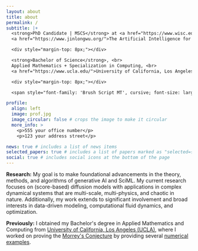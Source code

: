 ```yaml
---
layout: about
title: about
permalink: /
subtitle: |+
  <strong>PhD Candidate | MSCS</strong> at <a href="https://www.wisc.edu/">the University of Wisconsin-Madison</a>. <br>
  <a href="https://www.jinlongwu.org/">The Artificial Intelligence for Modeling and Simulation Lab</a>.

  <div style="margin-top: 8px;"></div> 

  <strong>Bachelor of Science</strong>, <br>
  Applied Mathematics + Specialization in Computing, <br>
  <a href="https://www.ucla.edu/">University of California, Los Angeles</a>.

  <div style="margin-top: 8px;"></div> 

  <span style="font-family: 'Brush Script MT', cursive; font-size: larger;">The creative principle resides in mathematics. - Albert Einstein</span>

profile:
  align: left
  image: prof.jpg
  image_circular: false # crops the image to make it circular
  more_info: >
    <p>555 your office number</p>
    <p>123 your address street</p>

news: true # includes a list of news items
selected_papers: true # includes a list of papers marked as "selected={true}"
social: true # includes social icons at the bottom of the page
---
```

**Research:** My goal is to make foundational advancements in the theory, methods, and algorithms of generative AI and SciML. My current research focuses on (score-based) diffusion models with applications in complex dynamical systems that are multi-scale, multi-physics, and chaotic in nature. Additionally, my work extends to significant involvement and broad interests in data-driven modeling, computational fluid dynamics, and optimization.

**Previously:** I obtained my Bachelor's degree in Applied Mathematics and Computing from [University of California, Los Angeles (UCLA)](https://www.ucla.edu/), where I worked on proving the [Morrey's Conjecture](https://www.ias.edu/video/morreys-conjecture) by providing several [numerical examples](https://arxiv.org/abs/2211.11194).